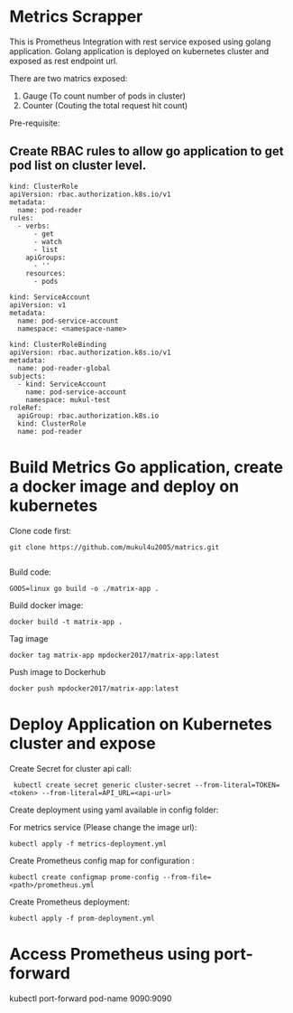 # Metrics Scrapper

This is Prometheus Integration with rest service exposed using golang application. Golang application is deployed on kubernetes cluster and exposed as rest endpoint url.

There are two matrics exposed:

1) Gauge (To count number of pods in cluster)
2) Counter (Couting the total request hit count)

Pre-requisite:

## Create RBAC rules to allow go application to get pod list on cluster level.


```
kind: ClusterRole
apiVersion: rbac.authorization.k8s.io/v1
metadata:
  name: pod-reader
rules:
  - verbs:
      - get
      - watch
      - list
    apiGroups:
      - ''
    resources:
      - pods

```

```
kind: ServiceAccount
apiVersion: v1
metadata:
  name: pod-service-account
  namespace: <namespace-name>

```

```
kind: ClusterRoleBinding
apiVersion: rbac.authorization.k8s.io/v1
metadata:
  name: pod-reader-global
subjects:
  - kind: ServiceAccount
    name: pod-service-account
    namespace: mukul-test
roleRef:
  apiGroup: rbac.authorization.k8s.io
  kind: ClusterRole
  name: pod-reader

```

# Build Metrics Go application, create a docker image and deploy on kubernetes

Clone code first:

```
git clone https://github.com/mukul4u2005/matrics.git
 
```

Build code:

```
GOOS=linux go build -o ./matrix-app .
```

Build docker image:

```
docker build -t matrix-app .
```
Tag image

```
docker tag matrix-app mpdocker2017/matrix-app:latest
```
Push image to Dockerhub 

```
docker push mpdocker2017/matrix-app:latest   
```

# Deploy Application on Kubernetes cluster and expose

Create Secret for cluster api call:

```
 kubectl create secret generic cluster-secret --from-literal=TOKEN=<token> --from-literal=API_URL=<api-url>

```

Create deployment using yaml available in config folder:

For metrics service (Please change the image url):

```
kubectl apply -f metrics-deployment.yml

```
Create Prometheus config map for configuration :

```
kubectl create configmap prome-config --from-file=<path>/prometheus.yml

```

Create Prometheus deployment:

```
kubectl apply -f prom-deployment.yml
```

# Access Prometheus using port-forward

kubectl port-forward pod-name 9090:9090


